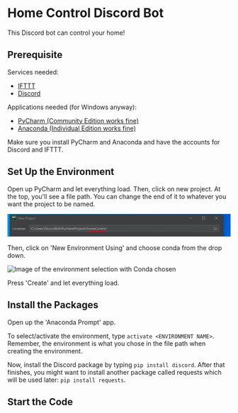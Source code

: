 # Home Control Discord Bot
This Discord bot can control your home!

Prerequisite
--

Services needed:
- [IFTTT](https://ifttt.com)
- [Discord](https://discord.com)

Applications needed (for Windows anyway):
- [PyCharm (Community Edition works fine)](https://www.jetbrains.com/pycharm/download/#section=windows)
- [Anaconda (Individual Edition works fine)](https://www.anaconda.com/products/individual)

Make sure you install PyCharm and Anaconda and have the accounts for Discord and IFTTT.

Set Up the Environment
--

Open up PyCharm and let everything load. Then, click on new project. At the top, you'll see a file path. You can change the end of it to whatever you want the project to be named.

![Image showing file path](https://raw.githubusercontent.com/offsec64/Home-Control-Discord-Bot/main/images/1ProjectName.PNG)

Then, click on 'New Environment Using' and choose conda from the drop down.

![Image of the environment selection with Conda chosen](https://raw.githubusercontent.com/offsec64/Home-Control-Discord-Bot/main/images/1Environment.PNG)

Press 'Create' and let everything load.

Install the Packages
--

Open up the 'Anaconda Prompt' app.

To select/activate the environment, type `activate <ENVIRONMENT NAME>`. Remember, the environment is what you chose in the file path when creating the environment.

Now, install the Discord package by typing `pip install discord`. After that finishes, you might want to install another package called requests which will be used later: `pip install requests`.

Start the Code
--


